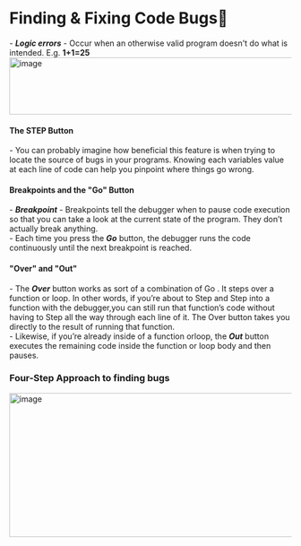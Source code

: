 <h1>Finding & Fixing Code Bugs🐛</h1>
- <b><i>Logic errors</i></b> - Occur when an otherwise valid program doesn't do what is intended. E.g. <b> 1+1=25</b>
<img width="709" height="102" alt="image" src="https://github.com/user-attachments/assets/420b9850-ada5-4cdc-9f36-6c701eacf486" />
<p>
  <h4>The STEP Button</h4>
  - You can probably imagine how beneficial this feature is when trying to locate the source of bugs in your programs. Knowing each variables value at each line of code can help you pinpoint where things go wrong.
  <h4>Breakpoints and the "Go" Button</h4>
  - <b><i>Breakpoint</i></b> - Breakpoints tell the debugger when to pause code execution so that you can take a look at the current state of the program. They don’t actually break anything. <br>
  - Each time you press the <b><i>Go</i></b> button, the debugger runs the code continuously until the next breakpoint is reached. 

<h4>"Over" and "Out"</h4>
- The <b><i>Over</i></b> button works as sort of a combination of Go . It steps over a function or loop. In other words, if you’re about to Step and Step into a function with the debugger,you can still run that function’s code without having to Step all the way through each line of it. The Over button takes you directly to the result of running that function. <br>
- Likewise, if you’re already inside of a function orloop, the <b><i>Out</i></b> button executes the remaining code inside the function or loop body and then pauses.
</p>
<p>
  <h3>Four-Step Approach to finding bugs</h3>
  <img width="713" height="257" alt="image" src="https://github.com/user-attachments/assets/0257fdd2-0b8c-479f-8020-af93e4c17580" /> <br>

</p>
